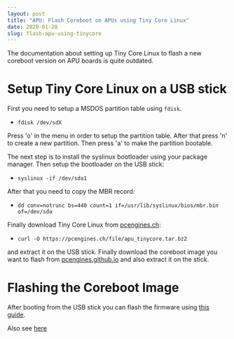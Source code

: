 ```yaml
---
layout: post
title: "APU: Flash Coreboot on APUs using Tiny Core Linux"
date: 2020-01-28
slug: flash-apu-using-tinycore
---
```


The documentation about setting up Tiny Core Linux to flash a new coreboot version on APU boards is quite outdated.

# Setup Tiny Core Linux on a USB stick

First you need to setup a MSDOS partition table using `fdisk`.

* `fdisk /dev/sdX`

Press 'o' in the menu in order to setup the partition table. After that press 'n' to create a new partition. Then press 'a' to make the partition bootable. 


The next step is to install the syslinux bootloader using your package manager. Then setup the bootloader on the USB stick:

* `syslinux -if /dev/sda1`

After that you need to copy the MBR record:

* `dd conv=notrunc bs=440 count=1 if=/usr/lib/syslinux/bios/mbr.bin of=/dev/sda`

Finally download Tiny Core Linux from [pcengines.ch](https://pcengines.ch):

* `curl -O https://pcengines.ch/file/apu_tinycore.tar.bz2`

and extract it on the USB stick. Finally download the coreboot image you want to flash from [pcengines.github.io](https://pcengines.github.io/) and also extract it on the stick.

# Flashing the Coreboot Image

After booting from the USB stick you can flash the firmware using [this guide](https://github.com/pcengines/apu2-documentation/blob/50f7e37d2301cfec232f4e5684160be53481ea9e/docs/firmware_flashing.md).


Also see [here](https://pcengines.ch/tmp/Make-tinyCore-memstick-on-FreeBSD.pdf)
